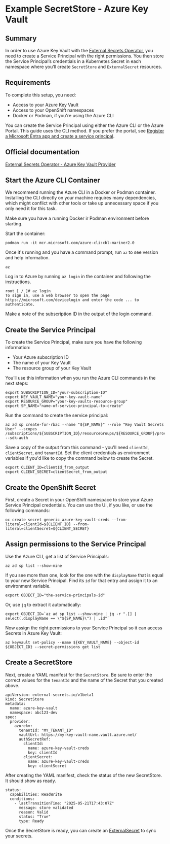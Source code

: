# Example SecretStore - Azure Key Vault

## Summary

In order to use Azure Key Vault with the [External Secrets Operator](external-secrets.md), you need to create a Service Principal with the right permissions. You then store the Service Principal’s credentials in a Kubernetes Secret in each namespace where you’ll create `SecretStore` and `ExternalSecret` resources.

## Requirements

To complete this setup, you need:

* Access to your Azure Key Vault
* Access to your OpenShift namespaces
* Docker or Podman, if you're using the Azure CLI

You can create the Service Principal using either the Azure CLI or the Azure Portal. This guide uses the CLI method. If you prefer the portal, see [Register a Microsoft Entra app and create a service principal](https://learn.microsoft.com/en-us/entra/identity-platform/howto-create-service-principal-portal).

## Official documentation

[External Secrets Operator - Azure Key Vault Provider](https://external-secrets.io/latest/provider/azure-key-vault/)

## Start the Azure CLI Container

We recommend running the Azure CLI in a Docker or Podman container. Installing the CLI directly on your machine requires many dependencies, which might conflict with other tools or take up unnecessary space if you only need it for this task.

Make sure you have a running Docker ir Podman environment before starting.

Start the container:

```
podman run -it mcr.microsoft.com/azure-cli:cbl-mariner2.0
```

Once it's running and you have a command prompt, run `az` to see version and help information.

```
az
```

Log in to Azure by running `az login` in the container and following the instructions.

```
root [ / ]# az login
To sign in, use a web browser to open the page https://microsoft.com/devicelogin and enter the code ... to authenticate.
```

Make a note of the subscription ID in the output of the login command.

## Create the Service Principal

To create the Service Principal, make sure you have the following information:

* Your Azure subscription ID
* The name of your Key Vault
* The resource group of your Key Vault

You’ll use this information when you run the Azure CLI commands in the next steps:
```
export SUBSCRIPTION_ID="your-subscription-ID"
export KEY_VAULT_NAME="your-key-vault-name"
export RESOURCE_GROUP="your-key-vaults-resource-group"
export SP_NAME="name-of-service-principal-to-create"
```

Run the command to create the service principal:
```
az ad sp create-for-rbac --name "${SP_NAME}" --role "Key Vault Secrets User" --scopes /subscriptions/${SUBSCRIPTION_ID}/resourceGroups/${RESOURCE_GROUP}/providers/Microsoft.KeyVault/vaults/${KEY_VAULT_NAME} --sdk-auth
```

Save a copy of the output from this command - you'll need `clientId`, `clientSecret`, and `tenantId`.  Set the client credentials as environment variables if you'd like to copy the command below to create the Secret.
```
export CLIENT_ID=clientId_from_output
export CLIENT_SECRET=clientSecret_from_output
```

## Create the OpenShift Secret

First, create a Secret in your OpenShift namespace to store your Azure Service Principal credentials.  You can use the UI, if you like, or use the following commands:
```
oc create secret generic azure-key-vault-creds --from-literal=clientId=${CLIENT_ID} --from-literal=clientSecret=${CLIENT_SECRET}
```

## Assign permissions to the Service Principal

Use the Azure CLI, get a list of Service Principals:

```
az ad sp list --show-mine
```

If you see more than one, look for the one with the `displayName` that is equal to your new Service Principal.  Find its `id`  for that entry and assign it to an environment variable.
```
export OBJECT_ID="the-service-principals-id"
```

Or, use `jq` to extract it automatically:
```
export OBJECT_ID=`az ad sp list --show-mine | jq -r ".[] | select(.displayName == \"${SP_NAME}\") | .id"`
```

Now assign the right permissions to your Service Principal so it can access Secrets in Azure Key Vault:
```
az keyvault set-policy --name ${KEY_VAULT_NAME} --object-id ${OBJECT_ID} --secret-permissions get list
```

## Create a SecretStore
Next, create a YAML manifest for the `SecretStore`.  Be sure to enter the correct values for the `tenantId` and the name of the Secret that you created above.
```
apiVersion: external-secrets.io/v1beta1
kind: SecretStore
metadata:
  name: azure-key-vault
  namespace: abc123-dev
spec:
  provider:
    azurekv:
      tenantId: "MY_TENANT_ID"
      vaultUrl: https://my-key-vault-name.vault.azure.net/
      authSecretRef:
        clientId:
          name: azure-key-vault-creds
          key: clientId
        clientSecret:
          name: azure-key-vault-creds
          key: clientSecret
```

After creating the YAML manifest, check the status of the new SecretStore.  It should show as ready.
```
status:
  capabilities: ReadWrite
  conditions:
    - lastTransitionTime: "2025-05-21T17:43:07Z"
      message: store validated
      reason: Valid
      status: "True"
      type: Ready
```

Once the SecretStore is ready, you can create an [ExternalSecret](external-secrets.md#create-an-externalsecret) to sync your secrets.
